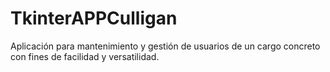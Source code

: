 # TkinterAPPCulligan
Aplicación para mantenimiento y gestión de usuarios de un cargo concreto con fines de facilidad y versatilidad.

